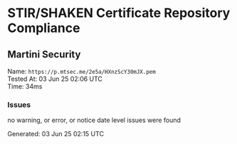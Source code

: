 # STIR/SHAKEN Certificate Repository Compliance

## Martini Security

Name: `https://p.mtsec.me/2e5a/HXnzScY30mJX.pem`\
Tested At: 03 Jun 25 02:06 UTC\
Time: 34ms

### Issues

no warning, or error, or notice date level issues were found

Generated: 03 Jun 25 02:15 UTC